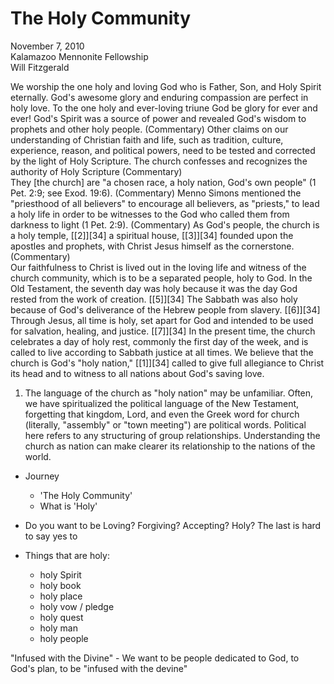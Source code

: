 # The Holy Community #
November 7, 2010   
Kalamazoo Mennonite Fellowship  
Will Fitzgerald

We worship the one holy and loving God who is Father, Son, and
Holy Spirit eternally.
God's awesome glory and enduring compassion are perfect in holy love.
To the one holy and ever-loving triune God be glory for ever and ever! 
God's Spirit was a source of power and revealed God's wisdom to prophets and other holy people. (Commentary) 
Other claims on our understanding of Christian faith and life, such as tradition, culture, experience, reason, and political powers, need to be tested and corrected by the light of Holy Scripture.
The church confesses and recognizes the authority of Holy Scripture (Commentary)          
They [the church]  are "a chosen race, a holy nation, God's own people" (1 Pet. 2:9; see Exod. 19:6). (Commentary)
Menno Simons mentioned the "priesthood of all believers" to encourage all believers, as "priests," to lead a holy life in order to be witnesses to the God who called them from darkness to light (1 Pet. 2:9). (Commentary)
As God's people, the church is a holy temple, [[2]][34] a spiritual house, [[3]][34] founded upon the apostles and prophets, with Christ Jesus himself as the cornerstone. (Commentary)   
Our faithfulness to Christ is lived out in the loving life and witness of the church community, which is to be a separated people, holy to God.
In the Old Testament, the seventh day was holy because it was the day God rested from the work of creation. [[5]][34] The Sabbath was also holy because of God's deliverance of the Hebrew people from slavery. [[6]][34] Through Jesus, all time is holy, set apart for God and intended to be used for salvation, healing, and justice. [[7]][34] In the present time, the church celebrates a day of holy rest, commonly the first day of the week, and is called to live according to Sabbath justice at all times.
We believe that the church is God's "holy nation," [[1]][34] called to give full allegiance to Christ its head and to witness to all nations about God's saving love. 
1. The language of the church as "holy nation" may be unfamiliar. Often, we have spiritualized the political language of the New Testament, forgetting that kingdom, Lord, and even the Greek word for church (literally, "assembly" or "town meeting") are political words. Political here refers to any structuring of group relationships. Understanding the church as nation can make clearer its relationship to the nations of the world.  

- Journey
  - 'The Holy Community'
  - What is 'Holy'

- Do you want to be Loving? Forgiving? Accepting? Holy?  The last is hard to say yes to
  
- Things that are holy:
  - holy Spirit
  - holy book
  - holy place
  - holy vow / pledge
  - holy quest
  - holy man
  - holy people
  
"Infused with the Divine" - We want to be people dedicated to God, to God's plan, to be "infused with the devine"